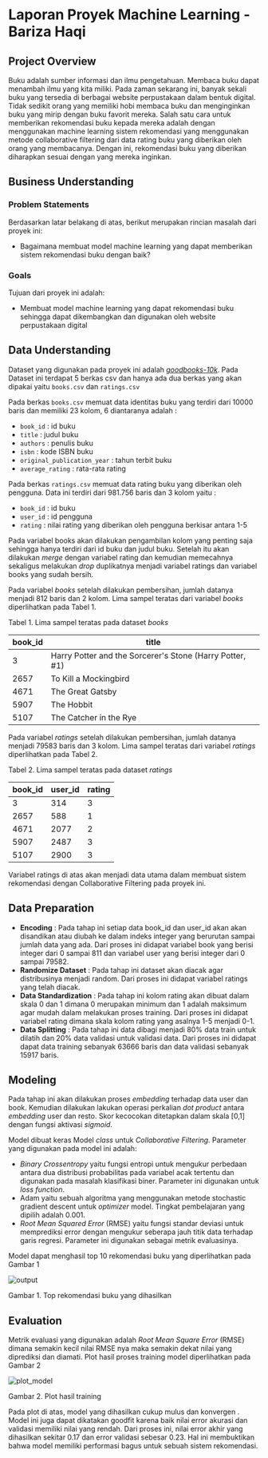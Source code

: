 

# Laporan Proyek Machine Learning - Bariza Haqi

## Project Overview
Buku adalah sumber informasi dan ilmu pengetahuan. Membaca buku dapat menambah ilmu yang kita miliki. Pada zaman sekarang ini, banyak sekali buku yang tersedia di berbagai website perpustakaan dalam bentuk digital. Tidak sedikit orang yang memiliki hobi membaca buku dan menginginkan buku yang mirip dengan buku favorit mereka. Salah satu cara untuk memberikan rekomendasi buku kepada mereka adalah dengan menggunakan machine learning sistem rekomendasi yang menggunakan metode collaborative filtering dari data rating buku yang diberikan oleh orang yang membacanya. Dengan ini, rekomendasi buku yang diberikan diharapkan sesuai dengan yang mereka inginkan.

## Business Understanding

### Problem Statements

Berdasarkan latar belakang di atas, berikut merupakan rincian masalah dari proyek ini:
- Bagaimana membuat model machine learning yang dapat memberikan sistem rekomendasi buku dengan baik?

### Goals

Tujuan dari proyek ini adalah:
- Membuat model machine learning yang dapat rekomendasi buku sehingga dapat dikembangkan dan digunakan oleh website perpustakaan digital

## Data Understanding
Dataset yang digunakan pada proyek ini adalah [*goodbooks-10k*](https://www.kaggle.com/datasets/zygmunt/goodbooks-10k).
Pada Dataset ini terdapat 5 berkas csv dan hanya ada dua berkas yang akan dipakai yaitu `books.csv` dan `ratings.csv` 

Pada berkas `books.csv` memuat data identitas buku yang terdiri dari 10000 baris dan memiliki 23 kolom, 6 diantaranya adalah :  
- `book_id` : id buku 
- `title` : judul buku
- `authors` : penulis buku
- `isbn` : kode ISBN buku
- `original_publication_year` : tahun terbit buku  
- `average_rating` : rata-rata rating 

Pada berkas `ratings.csv` memuat data rating buku yang diberikan oleh pengguna. Data ini terdiri dari 981.756 baris dan 3 kolom yaitu :  

 - `book_id` : id buku
 - `user_id` : id pengguna
 - `rating` : nilai rating yang diberikan oleh pengguna berkisar antara 1-5

Pada variabel books akan dilakukan pengambilan kolom yang penting saja sehingga hanya terdiri dari id buku dan judul buku. Setelah itu akan dilakukan *merge* dengan variabel rating dan kemudian memecahnya sekaligus melakukan *drop* duplikatnya menjadi variabel ratings dan variabel books yang sudah bersih.

Pada variabel *books* setelah dilakukan pembersihan, jumlah datanya menjadi 812 baris dan 2 kolom. Lima sampel teratas dari variabel *books* diperlihatkan pada Tabel 1. 

Tabel 1. Lima sampel teratas pada dataset *books*

| book_id | title                                                    | 
|---------|----------------------------------------------------------|
| 3       | Harry Potter and the Sorcerer's Stone (Harry Potter, #1) | 
| 2657    | To Kill a Mockingbird                                    | 
| 4671    | The Great Gatsby                                         |
| 5907    | The Hobbit                                               | 
| 5107    | The Catcher in the Rye                                   |

Pada variabel *ratings* setelah dilakukan pembersihan, jumlah datanya menjadi 79583 baris dan 3 kolom. Lima sampel teratas dari variabel *ratings* diperlihatkan pada Tabel 2. 

Tabel 2. Lima sampel teratas pada dataset *ratings*

| book_id | user_id |rating| 
|---------|---------|------|
| 3       | 314     | 3    |
| 2657    | 588     | 1    |
| 4671    | 2077    | 2    |
| 5907    | 2487    | 3    |
| 5107    | 2900    | 3    |

Variabel ratings di atas akan menjadi data utama dalam membuat sistem rekomendasi dengan Collaborative Filtering pada proyek ini.

## Data Preparation
- **Encoding** :  Pada tahap ini setiap  data book_id dan user_id akan akan disandikan atau diubah ke dalam indeks integer yang berurutan sampai jumlah data yang ada. Dari proses ini didapat variabel book yang berisi integer dari 0 sampai 811 dan variabel user yang berisi integer dari 0 sampai 79582.
- **Randomize Dataset** : Pada tahap ini dataset akan diacak agar distribusinya menjadi random. Dari proses ini didapat variabel ratings yang telah diacak.
- **Data Standardization** : Pada tahap ini kolom rating akan dibuat dalam skala 0 dan 1 dimana 0 merupakan minimum dan 1 adalah maksimum agar mudah dalam melakukan proses training. Dari proses ini didapat variabel rating dimana skala kolom rating yang asalnya 1-5 menjadi 0-1.
- **Data Splitting** :  Pada tahap ini data dibagi menjadi 80% data train untuk dilatih dan 20% data validasi untuk validasi data. Dari proses ini didapat dapat data training sebanyak 63666 baris dan data validasi sebanyak 15917 baris.

## Modeling
Pada tahap ini akan dilakukan proses *embedding* terhadap data user dan book. Kemudian dilakukan lakukan operasi perkalian *dot product* antara *embedding* user dan resto. Skor kecocokan ditetapkan dalam skala [0,1] dengan fungsi aktivasi *sigmoid*.

Model dibuat keras Model *class* untuk *Collaborative Filtering*. Parameter yang digunakan pada model ini adalah: 
- *Binary Crossentropy* yaitu fungsi entropi untuk mengukur perbedaan antara dua distribusi probabilitas pada variabel acak tertentu dan digunakan pada masalah klasifikasi biner. Parameter ini digunakan untuk *loss function*.
- Adam yaitu sebuah algoritma yang menggunakan metode stochastic gradient descent untuk *optimizer* model. Tingkat pembelajaran yang dipilih adalah 0.001. 
- *Root Mean Squared Error* (RMSE) yaitu fungsi standar deviasi untuk memprediksi error dengan mengukur seberapa jauh titik data terhadap garis regresi. Parameter ini digunakan sebagai metrik evaluasinya.

Model dapat menghasil top 10 rekomendasi buku yang diperlihatkan pada Gambar 1

![output](https://user-images.githubusercontent.com/82996403/222066997-193cf9a9-fbbe-4227-aef1-39368fa7d6ad.png)

Gambar 1. Top rekomendasi buku yang dihasilkan

## Evaluation
Metrik evaluasi yang digunakan adalah *Root Mean Square Error* (RMSE) dimana semakin kecil nilai RMSE nya maka semakin dekat nilai yang diprediksi dan diamati.
Plot hasil proses training model diperlihatkan pada Gambar 2

![plot_model](https://user-images.githubusercontent.com/82996403/222067010-2a8155e8-1369-4246-9177-68d9aa245cb0.png)

Gambar 2. Plot hasil training

Pada plot di atas, model yang dihasilkan cukup mulus dan konvergen . Model ini juga dapat dikatakan goodfit karena baik nilai error akurasi dan validasi memiliki nilai yang rendah. Dari proses ini, nilai error akhir yang dihasilkan sekitar 0.17 dan error validasi sebesar 0.23. Hal ini membuktikan bahwa model memiliki performasi bagus untuk sebuah sistem rekomendasi.
